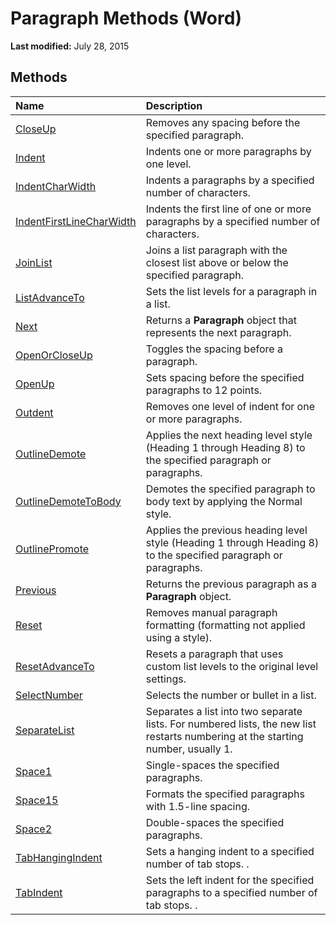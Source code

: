 
# Paragraph Methods (Word)

 **Last modified:** July 28, 2015


## Methods



|**Name**|**Description**|
|:-----|:-----|
| [CloseUp](eb244d95-8de9-6de3-730d-663f6149c973.md)|Removes any spacing before the specified paragraph.|
| [Indent](5fc23149-8011-d465-0a73-f1f6e88d5a1e.md)|Indents one or more paragraphs by one level.|
| [IndentCharWidth](dba8182e-eb09-64dd-42c8-1e7e0e3af777.md)|Indents a paragraphs by a specified number of characters.|
| [IndentFirstLineCharWidth](165d59f2-4d66-3128-0ab9-e4a4074d4b7d.md)|Indents the first line of one or more paragraphs by a specified number of characters.|
| [JoinList](2dc97bcf-2e4e-bd4f-2873-3efcc887e9e4.md)|Joins a list paragraph with the closest list above or below the specified paragraph.|
| [ListAdvanceTo](41b60f22-74b1-60f6-40ad-4107074a57ee.md)|Sets the list levels for a paragraph in a list.|
| [Next](5ada0da7-a579-b728-0483-b698a09eb41c.md)|Returns a  **Paragraph** object that represents the next paragraph.|
| [OpenOrCloseUp](ab5a657f-9a8f-a191-76ac-f16aaa2758ee.md)|Toggles the spacing before a paragraph.|
| [OpenUp](660d5595-cf12-db3d-e4d2-0d4880d3df7a.md)|Sets spacing before the specified paragraphs to 12 points.|
| [Outdent](21b67b2e-8a68-7984-e6e4-b45ca5a52404.md)|Removes one level of indent for one or more paragraphs.|
| [OutlineDemote](02e65a97-6334-5205-b69e-a38f7aaeb8fd.md)|Applies the next heading level style (Heading 1 through Heading 8) to the specified paragraph or paragraphs.|
| [OutlineDemoteToBody](3ed68d82-9d07-0dbc-7be4-e65857945d11.md)|Demotes the specified paragraph to body text by applying the Normal style.|
| [OutlinePromote](7612c321-0f0f-0a9b-8272-5328617c327a.md)|Applies the previous heading level style (Heading 1 through Heading 8) to the specified paragraph or paragraphs.|
| [Previous](0ccc928e-26c3-d5e6-ea99-a3d9776fbdd1.md)|Returns the previous paragraph as a  **Paragraph** object.|
| [Reset](9a2ac15e-406e-2e83-114c-82fa2324f26a.md)|Removes manual paragraph formatting (formatting not applied using a style).|
| [ResetAdvanceTo](5e4b017e-4041-dc20-346b-975ff133cf5d.md)|Resets a paragraph that uses custom list levels to the original level settings.|
| [SelectNumber](9b5999d4-da07-8a32-4aa9-9b62f9cd9e31.md)|Selects the number or bullet in a list.|
| [SeparateList](0efe3e3c-67ad-1648-f27c-4aee5811bebd.md)|Separates a list into two separate lists. For numbered lists, the new list restarts numbering at the starting number, usually 1.|
| [Space1](e9eaab54-d910-f6d4-8e7b-c47a7395d00b.md)|Single-spaces the specified paragraphs.|
| [Space15](c7978808-2a02-609d-1640-b0fef3d24d2a.md)|Formats the specified paragraphs with 1.5-line spacing.|
| [Space2](51feb546-a6e4-4f8c-74b8-a6cf7b9c068c.md)|Double-spaces the specified paragraphs.|
| [TabHangingIndent](bb29f459-4e38-e31d-ee18-ba061e5c116e.md)|Sets a hanging indent to a specified number of tab stops. .|
| [TabIndent](71878527-31e3-8d0b-7d12-3ced2cc6b5ab.md)|Sets the left indent for the specified paragraphs to a specified number of tab stops. .|

